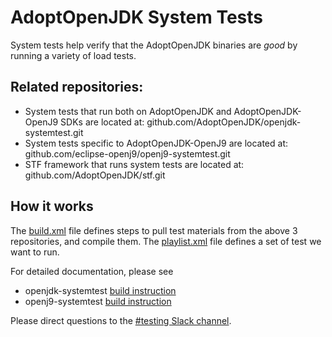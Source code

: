# AdoptOpenJDK System Tests

System tests help verify that the AdoptOpenJDK binaries are *good* by running a variety of load tests.

## Related repositories:
- System tests that run both on AdoptOpenJDK and AdoptOpenJDK-OpenJ9 SDKs are located at:  github.com/AdoptOpenJDK/openjdk-systemtest.git
- System tests specific to AdoptOpenJDK-OpenJ9 are located at: github.com/eclipse-openj9/openj9-systemtest.git
- STF framework that runs system tests are located at: github.com/AdoptOpenJDK/stf.git

## How it works
The [build.xml](https://github.com/adoptium/aqa-tests/blob/master/system/build.xml) file defines steps to pull test materials from the above 3 repositories, and compile them. The [playlist.xml](https://github.com/adoptium/aqa-tests/blob/master/system/playlist.xml) file defines a set of test we want to run.


For detailed documentation, please see 
- openjdk-systemtest [build instruction](https://github.com/AdoptOpenJDK/openjdk-systemtest/blob/master/openjdk.build/docs/build.md) 
- openj9-systemtest [build instruction](https://github.com/eclipse-openj9/openj9-systemtest/blob/master/openj9.build/docs/build.md)

Please direct questions to the [#testing Slack channel](https://adoptopenjdk.slack.com/messages/C5219G28G).
